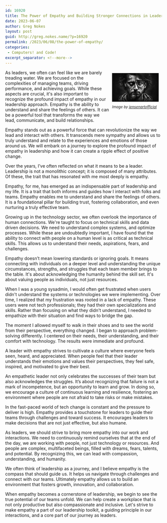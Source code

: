 ```yaml
---
id: 16920
title: The Power of Empathy and Building Stronger Connections in Leadership
date: 2023-06-07
author: Greg Nokes
layout: post
guid: http://greg.nokes.name/?p=16920
permalink: /2023/06/08/the-power-of-empathy/
categories:
 - Computers! and Code!
excerpt_separator: <!--more-->
---
```

<div style="float: right; padding: 10px 10px 10px 10px;"><img src="/binaries/2023/06/empathy.jpeg" width="150" alt="Empathy"><br />
<sub><i>Image by <a href="https://pixabay.com/users/jensenartofficial-31380959//">jensenartofficial</a></i></sub></div>

As leaders, we often can feel like we are barely treading water. We are focused on the complexities of managing teams, driving performance, and achieving goals. While these aspects are crucial, it's also important to recognize the profound impact of empathy in our leadership approach. Empathy is the ability to understand and share the feelings of others. It can be a powerful tool that transforms the way we lead, communicate, and build relationships.

Empathy stands out as a powerful force that can revolutionize the way we lead and interact with others. It transcends mere sympathy and allows us to truly understand and relate to the experiences and emotions of those around us. We will embark on a journey to explore the profound impact of empathy in leadership and how it can create a ripple effect of positive change.

<!--more-->

Over the years, I’ve often reflected on what it means to be a leader. Leadership is not a monolithic concept; it is composed of many attributes. Of these, the trait that has resonated with me most deeply is empathy.

Empathy, for me, has emerged as an indispensable part of leadership and my life. It is a trait that both informs and guides how I interact with folks and teams. Empathy enables me to understand and share the feelings of others. It is a foundational pillar for building trust, fostering collaboration, and even nurturing a truly effective team.

Growing up in the technology sector, we often overlook the importance of human connections. We're taught to focus on technical skills and data driven decisions. We need to understand complex systems, and optimize processes. While these are undoubtedly important, I have found that the ability to connect with people on a human level is as critical as technical skills. This allows us to understand their needs, aspirations, fears, and challenges.

Empathy doesn’t mean lowering standards or ignoring goals. It means connecting with individuals on a deeper level and understanding the unique circumstances, strengths, and struggles that each team member brings to the table. It's about acknowledging the humanity behind the skill set. It's about valuing people as individuals, not just resources.

When I was a young sysadmin, I would often get frustrated when users didn't understand the systems or technologies we were implementing. Over time, I realized that my frustration was rooted in a lack of empathy. These users were not tech professionals; they had their own specializations and skills. Rather than focusing on what they didn't understand, I needed to empathize with their situation and find ways to bridge the gap.

The moment I allowed myself to walk in their shoes and to see the world from their perspective, everything changed. I began to approach problem-solving differently. I centered on their needs, their understanding, and their comfort with technology. The results were immediate and profound.

A leader with empathy strives to cultivate a culture where everyone feels seen, heard, and appreciated. When people feel that their leader understands their emotions and values their perspectives, they feel safe, inspired, and motivated to give their best.

An empathetic leader not only celebrates the successes of their team but also acknowledges the struggles. It’s about recognizing that failure is not a mark of incompetence, but an opportunity to learn and grow. In doing so, we encourage a culture of continuous learning and resilience, fostering an environment where people are not afraid to take risks or make mistakes.

In the fast-paced world of tech change is constant and the pressure to deliver is high. Empathy provides a touchstone for leaders to guide their teams through challenges and toward success. It encourages leaders to make decisions that are not just effective, but also humane.

As leaders, we should strive to bring more empathy into our work and interactions. We need to continuously remind ourselves that at the end of the day, we are working with people, not just technology or resources. And people are complex, multifaceted beings, filled with dreams, fears, talents, and potential. By recognizing this, we can lead with compassion, understanding, and humanity.

We often think of leadership as a journey, and I believe empathy is the compass that should guide us. It helps us navigate through challenges and connect with our teams. Ultimately empathy allows us to build an environment that fosters growth, innovation, and collaboration.

When empathy becomes a cornerstone of leadership, we begin to see the true potential of our teams unfold. We can help create a workplace that is not only productive but also compassionate and inclusive. Let's strive to make empathy a part of our leadership toolkit, a guiding principle in our interactions, and a core part of our journey as leaders.